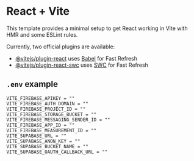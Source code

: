 # React + Vite

This template provides a minimal setup to get React working in Vite with HMR and some ESLint rules.

Currently, two official plugins are available:

- [@vitejs/plugin-react](https://github.com/vitejs/vite-plugin-react/blob/main/packages/plugin-react/README.md) uses [Babel](https://babeljs.io/) for Fast Refresh
- [@vitejs/plugin-react-swc](https://github.com/vitejs/vite-plugin-react-swc) uses [SWC](https://swc.rs/) for Fast Refresh

## `.env` example

```env
VITE_FIREBASE_APIKEY = ""
VITE_FIREBASE_AUTH_DOMAIN = ""
VITE_FIREBASE_PROJECT_ID = ""
VITE_FIREBASE_STORAGE_BUCKET = ""
VITE_FIREBASE_MESSAGING_SENDER_ID = ""
VITE_FIREBASE_APP_ID = ""
VITE_FIREBASE_MEASUREMENT_ID = ""
VITE_SUPABASE_URL = ""
VITE_SUPABASE_ANON_KEY = ""
VITE_SUPABASE_BUCKET_NAME = ""
VITE_SUPABASE_OAUTH_CALLBACK_URL = ""
```